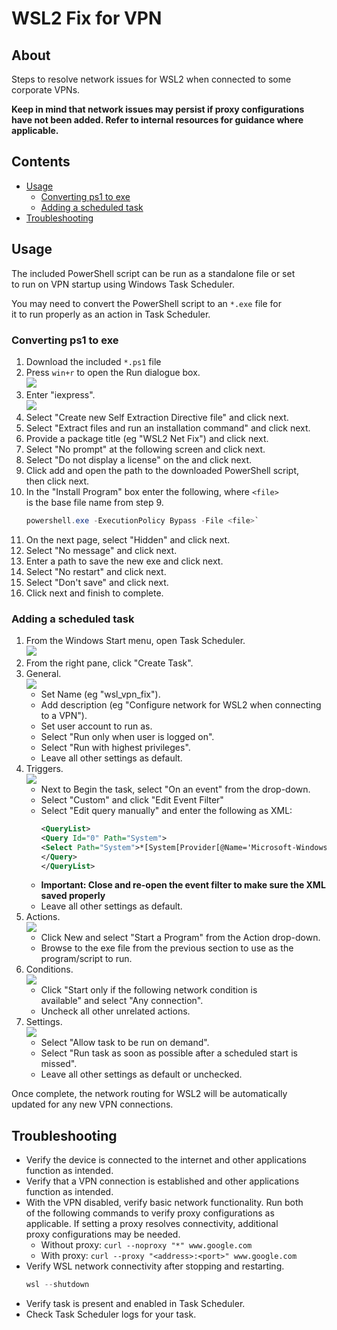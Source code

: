 # WSL2 Fix for VPN

## About

Steps to resolve network issues for WSL2 when connected to some  
corporate VPNs.

**Keep in mind that network issues may persist if proxy configurations  
have not been added. Refer to internal resources for guidance where  
applicable.**

## Contents

- [Usage](#usage)
    - [Converting ps1 to exe](#converting-ps1-to-exe)
    - [Adding a scheduled task](#adding-a-scheduled-task)
- [Troubleshooting](#troubleshooting)

## Usage

The included PowerShell script can be run as a standalone file or set  
to run on VPN startup using Windows Task Scheduler.

You may need to convert the PowerShell script to an `*.exe` file for  
it to run properly as an action in Task Scheduler.

### Converting ps1 to exe

1. Download the included `*.ps1` file
2. Press `win+r` to open the Run dialogue box.  
   ![](img/run-iexpress-0.png)
3. Enter "iexpress".  
   ![](img/iexpress-0.png)
4. Select "Create new Self Extraction Directive file" and click next.
5. Select "Extract files and run an installation command" and click next.
6. Provide a package title (eg "WSL2 Net Fix") and click next.
7. Select "No prompt" at the following screen and click next.
8. Select "Do not display a license" on the and click next.
9. Click add and open the path to the downloaded PowerShell script,  
   then click next.
10. In the "Install Program" box enter the following, where `<file>`  
    is the base file name from step 9.  
    ```ps1
    powershell.exe -ExecutionPolicy Bypass -File <file>`
    ```
12. On the next page, select "Hidden" and click next.
13. Select "No message" and click next.
14. Enter a path to save the new exe and click next.
15. Select "No restart" and click next.
16. Select "Don't save" and click next.
17. Click next and finish to complete.

### Adding a scheduled task

1. From the Windows Start menu, open Task Scheduler.  
   ![](img/task-scheduler-0.png)
2. From the right pane, click "Create Task".
3. General.  
    ![](img/task-scheduler-general-0.png)
    - Set Name (eg "wsl_vpn_fix").
    - Add description (eg "Configure network for WSL2 when connecting  
      to a VPN").
    - Set user account to run as.
    - Select "Run only when user is logged on".
    - Select "Run with highest privileges".
    - Leave all other settings as default.
4. Triggers.  
   ![](img/task-scheduler-triggers-0.png)
    - Next to Begin the task, select "On an event" from the drop-down.
    - Select "Custom" and click "Edit Event Filter"
    - Select "Edit query manually" and enter the following as XML:  
      ```xml
      <QueryList>
      <Query Id="0" Path="System">
      <Select Path="System">*[System[Provider[@Name='Microsoft-Windows-Hyper-V-VmSwitch'] and (EventID=102)]]</Select>
      </Query>
      </QueryList>
      ```
    - **Important: Close and re-open the event filter to make sure the XML  
      saved properly**
    - Leave all other settings as default.
5. Actions.  
   ![](img/task-scheduler-actions-0.png)
    - Click New and select "Start a Program" from the Action drop-down.  
    - Browse to the exe file from the previous section to use as the  
      program/script to run.
6. Conditions.  
   ![](img/task-scheduler-conditions-0.png)
    - Click "Start only if the following network condition is  
      available" and select "Any connection".
    - Uncheck all other unrelated actions.
7. Settings.  
   ![](img/task-scheduler-settings-0.png)
    - Select "Allow task to be run on demand".
    - Select "Run task as soon as possible after a scheduled start is  
      missed".
    - Leave all other settings as default or unchecked.

Once complete, the network routing for WSL2 will be automatically  
updated for any new VPN connections.

## Troubleshooting

- Verify the device is connected to the internet and other applications  
  function as intended.
- Verify that a VPN connection is established and other applications  
  function as intended.
- With the VPN disabled, verify basic network functionality. Run both  
  of the following commands to verify proxy configurations as  
  applicable. If setting a proxy resolves connectivity, additional  
  proxy configurations may be needed.
    - Without proxy: `curl --noproxy "*" www.google.com`
    - With proxy: `curl --proxy "<address>:<port>" www.google.com`
- Verify WSL network connectivity after stopping and restarting.  
  ```ps1
  wsl --shutdown
  ```
- Verify task is present and enabled in Task Scheduler.
- Check Task Scheduler logs for your task.
